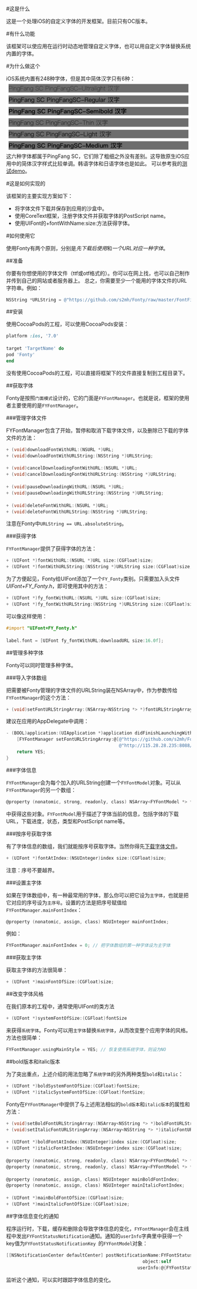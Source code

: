 #这是什么

这是一个处理iOS的自定义字体的开发框架。目前只有OC版本。

#有什么功能

该框架可以使应用在运行时动态地管理自定义字体，也可以用自定义字体替换系统内置的字体。

#为什么做这个

iOS系统内置有248种字体，但是其中简体汉字只有6种：
![](https://github.com/s2mh/UIFontTesting/raw/master/Screenshot/PingFang%20SC.png)
这六种字体都属于PingFang SC，它们除了粗细之外没有差别。这导致原生iOS应用中的简体汉字样式比较单调。韩语字体和日语字体也是如此。
可以参考我的[测试demo](https://github.com/s2mh/UIFontTesting)。

#这是如何实现的

该框架的主要实现方案如下：

  - 将字体文件下载并保存到应用的沙盒中。
  - 使用CoreText框架，注册字体文件并获取字体的PostScript name。
  - 使用UIFont的+fontWithName:size:方法获得字体。


#如何使用它

使用Fonty有两个原则，分别是*先下载后使用*和*一个URL对应一种字体*。

##准备

你要有你想使用的字体文件（ttf或otf格式的）。你可以在网上找，也可以自己制作并传到自己的网站或者服务器上。
总之，你需要至少一个能用的字体文件的URL字符串。例如：

```objective-c
NSString *URLString = @"https://github.com/s2mh/Fonty/raw/master/FontFiles/SizeKnownFont.ttf";
```

##安装

使用CocoaPods的工程，可以使用CocoaPods安装：

```ruby
platform :ios, '7.0'

target 'TargetName' do
pod 'Fonty'
end
```
没有使用CocoaPods的工程，可以直接将框架下的文件直接复制到工程目录下。

##获取字体

Fonty是按照`门面模式`设计的，它的门面是`FYFontManager`。也就是说，框架的使用者主要使用的是`FYFontManager`。

###管理字体文件

<a name="DownloadFontFile"></a>FYFontManager包含了开始，暂停和取消下载字体文件，以及删除已下载的字体文件的方法：

```objective-c
+ (void)downloadFontWithURL:(NSURL *)URL;
+ (void)downloadFontWithURLString:(NSString *)URLString;

+ (void)cancelDownloadingFontWithURL:(NSURL *)URL;
+ (void)cancelDownloadingFontWithURLString:(NSString *)URLString;

+ (void)pauseDownloadingWithURL:(NSURL *)URL;
+ (void)pauseDownloadingWithURLString:(NSString *)URLString;

+ (void)deleteFontWithURL:(NSURL *)URL;
+ (void)deleteFontWithURLString:(NSString *)URLString;
```
注意在Fonty中`URLString == URL.absoluteString`。

###获得字体

`FYFontManager`提供了获得字体的方法：

```objective-c
+ (UIFont *)fontWithURL:(NSURL *)URL size:(CGFloat)size;
+ (UIFont *)fontWithURLString:(NSString *)URLString size:(CGFloat)size;
```
为了方便起见，Fonty给UIFont添加了一个`FY_Fonty`类别。只需要加入头文件*UIFont+FY_Fonty.h*，即可使用其中的方法：

```objective-c
+ (UIFont *)fy_fontWithURL:(NSURL *)URL size:(CGFloat)size;
+ (UIFont *)fy_fontWithURLString:(NSString *)URLString size:(CGFloat)size;
```

可以像这样使用：

```objective-c
#import "UIFont+FY_Fonty.h"

label.font = [UIFont fy_fontWithURL:downloadURL size:16.0f];
```

##管理多种字体

Fonty可以同时管理多种字体。

###导入字体数组

把需要被Fonty管理的字体文件的URLString装在NSArray中，作为参数传给`FYFontManager`的这个方法：

```objective-c
+ (void)setFontURLStringArray:(NSArray<NSString *> *)fontURLStringArray;
```

建议在应用的AppDelegate中调用：

```objective-c
- (BOOL)application:(UIApplication *)application didFinishLaunchingWithOptions:(NSDictionary *)launchOptions {
    [FYFontManager setFontURLStringArray:@[@"https://github.com/s2mh/Fonty/raw/master/FontFiles/SizeKnownFont.ttf",
                                           @"http://115.28.28.235:8088/SizeUnknownFont.ttf"]];
    return YES;
}
```

###字体信息

`FYFontManager`会为每个加入的URLString创建一个`FYFontModel`对象。可以从`FYFontManager`的另一个数组：

```objective-c
@property (nonatomic, strong, readonly, class) NSArray<FYFontModel *> *fontModelArray;
```
中获得这些对象。`FYFontModel`用于描述了字体当前的信息，包括字体的下载URL，下载进度，状态，类型和PostScript name等。

###按序号获取字体

有了字体信息的数组，我们就能按序号获取字体。当然你得先[下载字体文件](#DownloadFontFile)。

```objective-c
+ (UIFont *)fontAtIndex:(NSUInteger)index size:(CGFloat)size;
```
注意：序号不要越界。

###设置主字体

如果在字体数组中，有一种最常用的字体，那么你可以把它设为`主字体`，也就是把它对应的序号设为`主序号`。设置的方法是把序号赋值给`FYFontManager.mainFontIndex`：

```objective-c
@property (nonatomic, assign, class) NSUInteger mainFontIndex;
```

例如：

```objective-c
FYFontManager.mainFontIndex = 0; // 把字体数组的第一种字体设为主字体
```
###获取主字体

获取主字体的方法很简单：

```objective-c
+ (UIFont *)mainFontOfSize:(CGFloat)size;
```

##改变字体风格

在我们原本的工程中，通常使用UIFont的类方法

```objective-c
+ (UIFont *)systemFontOfSize:(CGFloat)fontSize
```
来获得`系统字体`。Fonty可以用`主字体`替换`系统字体`，从而改变整个应用字体的风格。方法也很简单：

```objective-c
FYFontManager.usingMainStyle = YES; // 恢复使用系统字体，则设为NO
```

##bold版本和italic版本

为了突出重点，上述介绍的用法忽略了`系统字体`的另外两种类型`bold`和`italic`：

```objective-c
+ (UIFont *)boldSystemFontOfSize:(CGFloat)fontSize;
+ (UIFont *)italicSystemFontOfSize:(CGFloat)fontSize;
```
Fonty在`FYFontManager`中提供了与上述用法相似的`bold版本`和`italic版本`的属性和方法：

```objective-c
+ (void)setBoldFontURLStringArray:(NSArray<NSString *> *)boldFontURLStringArray;
+ (void)setItalicFontURLStringArray:(NSArray<NSString *> *)italicFontURLStringArray;

+ (UIFont *)boldFontAtIndex:(NSUInteger)index size:(CGFloat)size;
+ (UIFont *)italicFontAtIndex:(NSUInteger)index size:(CGFloat)size;

@property (nonatomic, strong, readonly, class) NSArray<FYFontModel *> *boldFontModelArray;
@property (nonatomic, strong, readonly, class) NSArray<FYFontModel *> *italicFontModelArray;

@property (nonatomic, assign, class) NSUInteger mainBoldFontIndex;
@property (nonatomic, assign, class) NSUInteger mainItalicFontIndex;

+ (UIFont *)mainBoldFontOfSize:(CGFloat)size;
+ (UIFont *)mainItalicFontOfSize:(CGFloat)size;
```

##字体信息变化的通知

程序运行时，下载，缓存和删除会导致字体信息的变化，`FYFontManager`会在主线程中发出`FYFontStatusNotification`通知。通知的`userInfo`字典里中获得一个key值为`FYFontStatusNotificationKey `的`FYFontModel`对象：

```objective-c
[[NSNotificationCenter defaultCenter] postNotificationName:FYFontStatusNotification
                                                    object:self
                                                  userInfo:@{FYFontStatusNotificationKey:model}];
```
监听这个通知，可以实时跟踪字体信息的变化。
